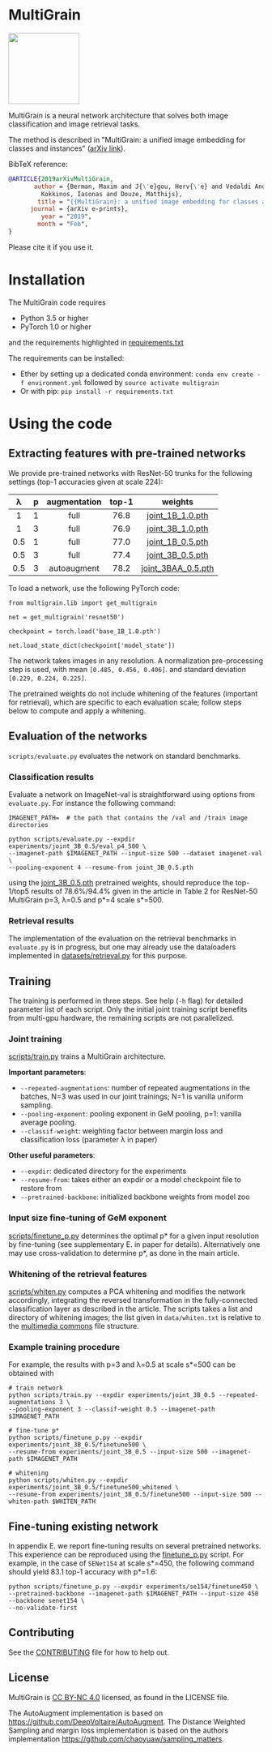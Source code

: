 # MultiGrain

<img src="https://user-images.githubusercontent.com/5989894/55801088-8f497280-5ad5-11e9-8759-310cd1da41f4.jpg" height="140">

MultiGrain is a neural network architecture that solves both image classification and image retrieval tasks.

The method is described in "MultiGrain: a unified image embedding for classes and instances" ([arXiv link](https://arxiv.org/abs/1902.05509)). 

BibTeX reference:
```bibtex
@ARTICLE{2019arXivMultiGrain,
       author = {Berman, Maxim and J{\'e}gou, Herv{\'e} and Vedaldi Andrea and
         Kokkinos, Iasonas and Douze, Matthijs},
        title = "{{MultiGrain}: a unified image embedding for classes and instances}",
      journal = {arXiv e-prints},
         year = "2019",
        month = "Feb",
}
```
Please cite it if you use it. 

# Installation

The MultiGrain code requires
* Python 3.5 or higher
* PyTorch 1.0 or higher

and the requirements highlighted in [requirements.txt](requirements.txt)

The requirements can be installed:
* Ether by setting up a dedicated conda environment: `conda env create -f environment.yml` followed by `source activate multigrain`
* Or with pip: `pip install -r requirements.txt`

# Using the code 

## Extracting features with pre-trained networks

We provide pre-trained networks with ResNet-50 trunks for the following settings (top-1 accuracies given at scale 224):

|  λ  | p | augmentation | top-1 |                                         weights                                         |
|:---:|:-:|:------------:|:-----:|:---------------------------------------------------------------------------------------:|
|  1  | 1 |     full     |  76.8 |   [joint_1B_1.0.pth](https://dl.fbaipublicfiles.com/multigrain/multigrain_models/joint_1B_1.0.pth)  |
|  1  | 3 |     full     |  76.9 |   [joint_3B_1.0.pth](https://dl.fbaipublicfiles.com/multigrain/multigrain_models/joint_3B_1.0.pth)  |
| 0.5 | 1 |     full     |  77.0 |   [joint_1B_0.5.pth](https://dl.fbaipublicfiles.com/multigrain/multigrain_models/joint_1B_0.5.pth)  |
| 0.5 | 3 |     full     |  77.4 |   [joint_3B_0.5.pth](https://dl.fbaipublicfiles.com/multigrain/multigrain_models/joint_3B_0.5.pth)  |
| 0.5 | 3 |  autoaugment |  78.2 | [joint_3BAA_0.5.pth](https://dl.fbaipublicfiles.com/multigrain/multigrain_models/joint_3BAA_0.5.pth) |

To load a network, use the following PyTorch code: 

```
from multigrain.lib import get_multigrain

net = get_multigrain('resnet50')

checkpoint = torch.load('base_1B_1.0.pth')

net.load_state_dict(checkpoint['model_state'])
```
The network takes images in any resolution. 
A normalization pre-processing step is used, with mean `[0.485, 0.456, 0.406]`. 
and standard deviation `[0.229, 0.224, 0.225]`. 

The pretrained weights do not include whitening of the features (important for retrieval), which are specific to each evaluation scale; follow steps below to compute and apply a whitening. 

## Evaluation of the networks

`scripts/evaluate.py` evaluates the network on standard benchmarks.

### Classification results

Evaluate a network on ImageNet-val is straightforward using options from `evaluate.py`. For instance the following command:
```
IMAGENET_PATH=  # the path that contains the /val and /train image directories

python scripts/evaluate.py --expdir experiments/joint_3B_0.5/eval_p4_500 \
--imagenet-path $IMAGENET_PATH --input-size 500 --dataset imagenet-val \
--pooling-exponent 4 --resume-from joint_3B_0.5.pth
```
using the [joint_3B_0.5.pth](https://dl.fbaipublicfiles.com/multigrain/multigrain_models/joint_3B_0.5.pth) pretrained weights, should reproduce the top-1/top5 results of 78.6%/94.4% given in the article in Table 2 for ResNet-50 MultiGrain p=3, λ=0.5 and p*=4 scale s*=500.


### Retrieval results
The implementation of the evaluation on the retrieval benchmarks in `evaluate.py` is in progress, but one may already use the dataloaders
 implemented in [datasets/retrieval.py](multigrain/datasets/retrieval.py) for this purpose.
 

## Training 

The training is performed in three steps. See help (`-h` flag) for detailed parameter list of each script.
Only the initial joint training script benefits from multi-gpu hardware, the remaining scripts are not parallelized.

### Joint training

[scripts/train.py](scripts/train.py) trains a MultiGrain architecture.

__Important parameters__:
* `--repeated-augmentations`: number of repeated augmentations in the batches, N=3 was used in our joint trainings; N=1 is vanilla uniform sampling.
* `--pooling-exponent`: pooling exponent in GeM pooling, p=1: vanilla average pooling.
* `--classif-weight`: weighting factor between margin loss and classification loss (parameter λ in paper)


__Other useful parameters__:
* `--expdir`: dedicated directory for the experiments
* `--resume-from`: takes either an expdir or a model checkpoint file to restore from
* `--pretrained-backbone`: initialized backbone weights from model zoo
   

### Input size fine-tuning of GeM exponent

[scripts/finetune_p.py](scripts/finetune_p.py) determines the optimal p\* for a given input resolution by fine-tuning (see supplementary E. in paper for details).
Alternatively one may use cross-validation to determine p\*, as done in the main article.

### Whitening of the retrieval features
[scripts/whiten.py](scripts/whiten.py) computes a PCA whitening and modifies the network accordingly, 
integrating the reversed transformation in the fully-connected classification layer as described in the article.
The scripts takes a list and directory of whitening images; the list given in `data/whiten.txt` is relative to the [multimedia commons](http://mmcommons.org/) file structure.


### Example training procedure
For example, the results with p=3 and λ=0.5 at scale s*=500 can be obtained with

```
# train network
python scripts/train.py --expdir experiments/joint_3B_0.5 --repeated-augmentations 3 \
--pooling-exponent 3 --classif-weight 0.5 --imagenet-path $IMAGENET_PATH

# fine-tune p*
python scripts/finetune_p.py --expdir experiments/joint_3B_0.5/finetune500 \
--resume-from experiments/joint_3B_0.5 --input-size 500 --imagenet-path $IMAGENET_PATH

# whitening 
python scripts/whiten.py --expdir experiments/joint_3B_0.5/finetune500_whitened \
--resume-from experiments/joint_3B_0.5/finetune500 --input-size 500 --whiten-path $WHITEN_PATH
```


## Fine-tuning existing network

In appendix E. we report fine-tuning results on several pretrained networks. 
This experience can be reproduced using the [finetune_p.py](multigrain/datasets/finetune_p.py) script.
For example, in the case of `SENet154` at scale s*=450, the following command should yield 83.1 top-1 accuracy with p*=1.6:
```
python scripts/finetune_p.py --expdir experiments/se154/finetune450 \
--pretrained-backbone --imagenet-path $IMAGENET_PATH --input-size 450 --backbone senet154 \
--no-validate-first
```


## Contributing
See the [CONTRIBUTING](CONTRIBUTING.md) file for how to help out.

## License
MultiGrain is [CC BY-NC 4.0](https://creativecommons.org/licenses/by-nc/4.0/) licensed, as found in the LICENSE file.

The AutoAugment implementation is based on https://github.com/DeepVoltaire/AutoAugment.
The Distance Weighted Sampling and margin loss implementation is based on the authors implementation 
https://github.com/chaoyuaw/sampling_matters.
